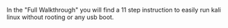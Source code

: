In the "Full Walkthrough" you will find a 11 step instruction to easily run kali linux without rooting or any usb boot.

